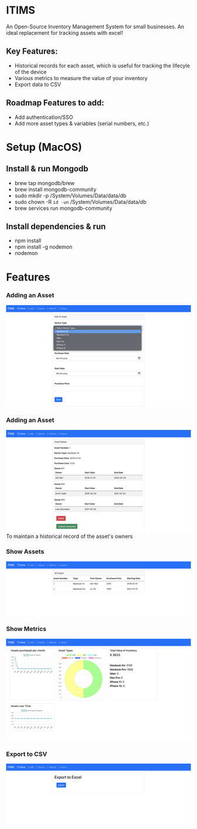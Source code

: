 # ITIMS
An Open-Source Inventory Management System for small businesses. An ideal replacement for tracking assets with excel!
## Key Features:
* Historical records for each asset, which is useful for tracking the lifecyle of the device
* Various metrics to measure the value of your inventory
* Export data to CSV

## Roadmap Features to add:
* Add authentication/SSO
* Add more asset types & variables (serial numbers, etc.)


# Setup (MacOS)
## Install & run Mongodb
* brew tap mongodb/brew
* brew install mongodb-community
* sudo mkdir -p /System/Volumes/Data/data/db
* sudo chown -R `id -un` /System/Volumes/Data/data/db
* brew services run mongodb-community

## Install dependencies & run
* npm install
* npm install -g nodemon
* nodemon

# Features
### Adding an Asset
![Add Asset](/README_img/add_asset.png)

### Adding an Asset
![Add History](/README_img/asset_history.png)
To maintain a historical record of the asset's owners

### Show Assets
![Show Assets](/README_img/show_assets.png)

### Show Metrics
![Show Metrics](/README_img/show_metrics.png)

### Export to CSV
![Export to CSV](/README_img/export_to_csv.png)
